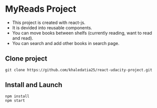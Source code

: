 # MyReads Project

- This project is created with react-js.
- It is devided into reusable components.
- You can move books between shelfs (currently reading, want to read and read).
- You can search and add other books in search page.

## Clone project
```
git clone https://github.com/khaledatia25/react-udacity-project.git

```

## Install and Launch
```
npm install
npm start

```
